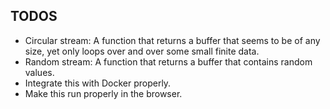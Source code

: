 ## TODOS

- Circular stream: A function that returns a buffer that seems to be of any size, yet only loops over and over some small finite data.
- Random stream: A function that returns a buffer that contains random values.
- Integrate this with Docker properly.
- Make this run properly in the browser.
